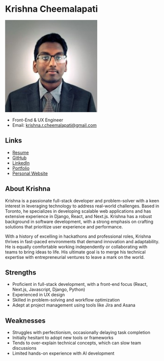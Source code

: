 # Krishna Cheemalapati

<img src="./assets/krishna/krishnacheemalapati.jpeg" width="300">

- Front-End & UX Engineer
- Email: krishna.r.cheemalapati@gmail.com

## Links

- [Resume](./assets/krishna/krishnacheemalapatiresume.pdf)
- [GitHub](https://github.com/krishnacheemalapati)
- [LinkedIn](https://www.linkedin.com/in/krishnacheemalapati)
- [Portfolio](https://devpost.com/krishkrishct)
- [Personal Website](https://krishnacheemalapati.github.io)

## About Krishna

Krishna is a passionate full-stack developer and problem-solver with a keen interest in leveraging technology to address real-world challenges. Based in Toronto, he specializes in developing scalable web applications and has extensive experience in Django, React, and Next.js. Krishna has a robust background in software development, with a strong emphasis on crafting solutions that prioritize user experience and performance.

With a history of excelling in hackathons and professional roles, Krishna thrives in fast-paced environments that demand innovation and adaptability. He is equally comfortable working independently or collaborating with teams to bring ideas to life. His ultimate goal is to merge his technical expertise with entrepreneurial ventures to leave a mark on the world.

## Strengths

- Proficient in full-stack development, with a front-end focus (React, Next.js, Javascript, Django, Python)
- Experienced in UX design 
- Skilled in problem-solving and workflow optimization
- Adept at project management using tools like Jira and Asana

## Weaknesses

- Struggles with perfectionism, occasionally delaying task completion
- Initially hesitant to adopt new tools or frameworks
- Tends to over-explain technical concepts, which can slow team discussions
- Limited hands-on experience with AI development


